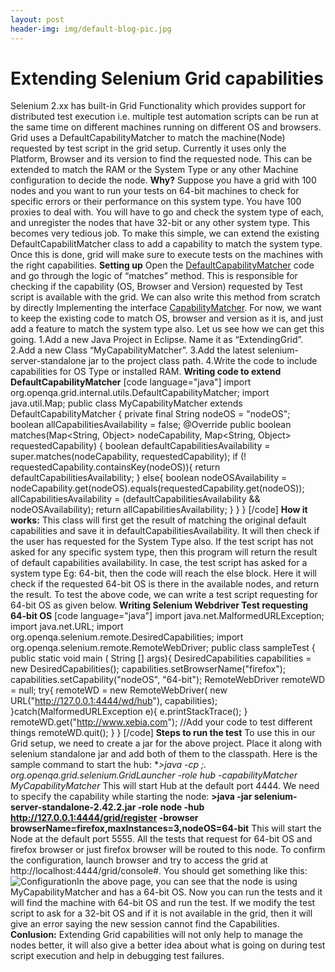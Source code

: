 ```yaml
---
layout: post
header-img: img/default-blog-pic.jpg
---
```


# Extending Selenium Grid capabilities

Selenium 2.xx has built-in Grid Functionality which provides support for distributed test execution i.e. multiple test automation scripts can be run at the same time on different machines running on different OS and browsers. Grid uses a DefaultCapabilityMatcher to match the machine(Node) requested by test script in the grid setup. Currently it uses only the Platform, Browser and its version to find the requested node. This can be extended to match the RAM or the System Type or any other Machine configuration to decide the node.  **Why?** Suppose you have a grid with 100 nodes and you want to run your tests on 64-bit machines to check for specific errors or their performance on this system type. You have 100 proxies to deal with. You will have to go and check the system type of each, and unregister the nodes that have 32-bit or any other system type. This becomes very tedious job. To make this simple, we can extend the existing DefaultCapabilitMatcher class to add a capability to match the system type. Once this is done, grid will make sure to execute tests on the machines with the right capabilities. **Setting up** Open the [DefaultCapabilityMatcher](https://code.google.com/p/selenium/source/browse/java/server/src/org/openqa/grid/internal/utils/DefaultCapabilityMatcher.java?spec=svn95dd5912a5c741eacf1c0ea9a37abd494deb79d8&name=selenium-2.23.0&r=95dd5912a5c741eacf1c0ea9a37abd494deb79d8) code and go through the logic of “matches” method. This is responsible for checking if the capability (OS, Browser and Version) requested by Test script is available with the grid. We can also write this method from scratch by directly Implementing the interface [CapabilityMatcher](https://code.google.com/p/selenium/source/browse/java/server/src/org/openqa/grid/internal/utils/CapabilityMatcher.java). For now, we want to keep the existing code to match OS, browser and version as it is, and just add a feature to match the system type also. Let us see how we can get this going. 1.Add a new Java Project in Eclipse. Name it as “ExtendingGrid”. 2.Add a new Class “MyCapabilityMatcher”. 3.Add the latest selenium-server-standalone jar to the project class path. 4.Write the code to include capabilities for OS Type or installed RAM. **Writing code to extend DefaultCapabilityMatcher** [code language="java"] import org.openqa.grid.internal.utils.DefaultCapabilityMatcher; import java.util.Map; public class MyCapabilityMatcher extends DefaultCapabilityMatcher { private final String nodeOS = "nodeOS"; boolean allCapabilitiesAvailability = false; @Override public boolean matches(Map<String, Object> nodeCapability, Map<String, Object> requestedCapability) { boolean defaultCapabilitiesAvailability = super.matches(nodeCapability, requestedCapability); if (! requestedCapability.containsKey(nodeOS)){ return defaultCapabilitiesAvailability; } else{ boolean nodeOSAvailability = nodeCapability.get(nodeOS).equals(requestedCapability.get(nodeOS)); allCapabilitiesAvailability = (defaultCapabilitiesAvailability && nodeOSAvailability); return allCapabilitiesAvailability; } } } [/code] **How it works:** This class will first get the result of matching the original default capabilities and save it in defaultCapabilitiesAvailability. It will then check if the user has requested for the System Type also. If the test script has not asked for any specific system type, then this program will return the result of default capabilities availability. In case, the test script has asked for a system type Eg: 64-bit, then the code will reach the else block. Here it will check if the requested 64-bit OS is there in the available nodes, and return the result. To test the above code, we can write a test script requesting for 64-bit OS as given below. **Writing Selenium Webdriver Test requesting 64-bit OS** [code language="java"] import java.net.MalformedURLException; import java.net.URL; import org.openqa.selenium.remote.DesiredCapabilities; import org.openqa.selenium.remote.RemoteWebDriver; public class sampleTest { public static void main ( String [] args){ DesiredCapabilities capabilities = new DesiredCapabilities(); capabilities.setBrowserName("firefox"); capabilities.setCapability("nodeOS", "64-bit"); RemoteWebDriver remoteWD = null; try{ remoteWD = new RemoteWebDriver( new URL("http://127.0.0.1:4444/wd/hub"), capabilities); }catch(MalformedURLException e){ e.printStackTrace(); } remoteWD.get("http://www.xebia.com"); //Add your code to test different things remoteWD.quit(); } } [/code] **Steps to run the test** To use this in our Grid setup, we need to create a jar for the above project. Place it along with selenium standalone jar and add both of them to the classpath. Here is the sample command to start the hub: **>java -cp *;. org.openqa.grid.selenium.GridLauncher -role hub -capabilityMatcher MyCapabilityMatcher** This will start Hub at the default port 4444. We need to specify the capability while starting the node: **>java -jar selenium-server-standalone-2.42.2.jar -role node -hub http://127.0.0.1:4444/grid/register -browser browserName=firefox,maxInstances=3,nodeOS=64-bit** This will start the Node at the default port 5555. All the tests that request for 64-bit OS and firefox browser or just firefox browser will be routed to this node. To confirm the configuration, launch browser and try to access the grid at http://localhost:4444/grid/console#. You should get something like this: ![Configuration](/wp-content/uploads/2014/08/Configuration.png)In the above page, you can see that the node is using MyCapabilityMatcher and has a 64-bit OS. Now you can run the tests and it will find the machine with 64-bit OS and run the test. If we modify the test script to ask for a 32-bit OS and if it is not available in the grid, then it will give an error saying the new session cannot find the Capabilities. **Conlusion:** Extending Grid capabilities will not only help to manage the nodes better, it will also give a better idea about what is going on during test script execution and help in debugging test failures.